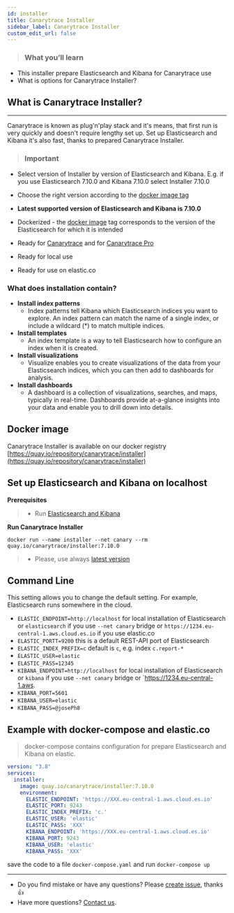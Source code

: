 ```yaml
---
id: installer
title: Canarytrace Installer
sidebar_label: Canarytrace Installer
custom_edit_url: false
---
```


> ### What you’ll learn
- This installer prepare Elasticsearch and Kibana for Canarytrace use
- What is options for Canarytrace Installer?

## What is Canarytrace Installer?
---

Canarytrace is known as plug'n'play stack and it's means, that first run is very quickly and doesn't require lengthy set up. 
Set up Elasticsearch and Kibana it's also fast, thanks to prepared Canarytrace Installer.

> ### Important
- Select version of Installer by version of Elasticsearch and Kibana. E.g. if you use Elasticsearch 7.10.0 and Kibana 7.10.0 select Installer 7.10.0
- Choose the right version according to the [docker image tag](https://quay.io/repository/canarytrace/installer?tab=tags)


- **Latest supported version of Elasticsearch and Kibana is 7.10.0**
- Dockerized - the [docker image](https://quay.io/repository/canarytrace/installer) tag corresponds to the version of the Elasticsearch for which it is intended 
- Ready for [Canarytrace](/docs/why/edition/) and for [Canarytrace Pro](/docs/why/edition/)
- Ready for local use
- Ready for use on elastic.co

### What does installation contain?

- **Install index patterns**
  - Index patterns tell Kibana which Elasticsearch indices you want to explore. An index pattern can match the name of a single index, or include a wildcard (*) to match multiple indices.
- **Install templates**
  - An index template is a way to tell Elasticsearch how to configure an index when it is created.
- **Install visualizations**
  - Visualize enables you to create visualizations of the data from your Elasticsearch indices, which you can then add to dashboards for analysis.
- **Install dashboards**
  - A dashboard is a collection of visualizations, searches, and maps, typically in real-time. Dashboards provide at-a-glance insights into your data and enable you to drill down into details.

## Docker image

Canarytrace Installer is available on our docker registry [https://quay.io/repository/canarytrace/installer](https://quay.io/repository/canarytrace/installer)

## Set up Elasticsearch and Kibana on localhost

**Prerequisites**

> - Run [Elasticsearch and Kibana](/docs/guides/elasticsearch)

**Run Canarytrace Installer**
```
docker run --name installer --net canary --rm quay.io/canarytrace/installer:7.10.0
```

> - Please, use always [latest version](https://quay.io/repository/canarytrace/installer?tab=tags)

## Command Line

This setting allows you to change the default setting. For example, Elasticsearch runs somewhere in the cloud.

- `ELASTIC_ENDPOINT=http://localhost` for local installation of Elasticsearch or `elasticsearch` if you use `--net canary` bridge or `https://1234.eu-central-1.aws.cloud.es.io` if you use elastic.co
- `ELASTIC_PORTT=9200` this is a default REST-API port of Elasticsearch
- `ELASTIC_INDEX_PREFIX=c` default is `c`, e.g. index `c.report-*`
- `ELASTIC_USER=elastic`
- `ELASTIC_PASS=12345`
- `KIBANA_ENDPOINT=http://localhost` for local installation of Elasticsearch or `kibana` if you use `--net canary` bridge or `https://1234.eu-central-1.aws.
- `KIBANA_PORT=5601`
- `KIBANA_USER=elastic`
- `KIBANA_PASS=@josePh8`

## Example with docker-compose and elastic.co
> docker-compose contains configuration for prepare Elasticsearch and Kibana on elastic.

```yaml title="docker-compose.yaml"
version: "3.8"
services:
  installer:
    image: quay.io/canarytrace/installer:7.10.0
    environment:
      ELASTIC_ENDPOINT: 'https://XXX.eu-central-1.aws.cloud.es.io'
      ELASTIC_PORT: 9243
      ELASTIC_INDEX_PREFIX: 'c.'
      ELASTIC_USER: 'elastic'
      ELASTIC_PASS: 'XXX'
      KIBANA_ENDPOINT: 'https://XXX.eu-central-1.aws.cloud.es.io'
      KIBANA_PORT: 9243
      KIBANA_USER: 'elastic'
      KIBANA_PASS: 'XXX'
```

save the code to a file `docker-compose.yaml` and run `docker-compose up`

---

- Do you find mistake or have any questions? Please [create issue](https://github.com/canarytrace/documentation/issues/new/choose), thanks 👍
- Have more questions? [Contact us](/docs/support/contactus).